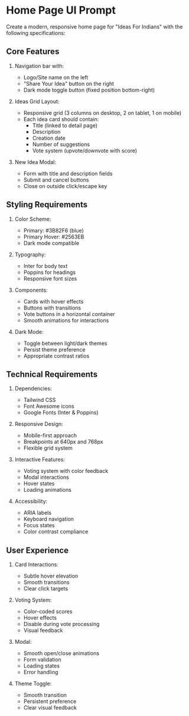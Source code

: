 # Home Page UI Prompt

Create a modern, responsive home page for "Ideas For Indians" with the following specifications:

## Core Features
1. Navigation bar with:
   - Logo/Site name on the left
   - "Share Your Idea" button on the right
   - Dark mode toggle button (fixed position bottom-right)

2. Ideas Grid Layout:
   - Responsive grid (3 columns on desktop, 2 on tablet, 1 on mobile)
   - Each idea card should contain:
     - Title (linked to detail page)
     - Description
     - Creation date
     - Number of suggestions
     - Vote system (upvote/downvote with score)

3. New Idea Modal:
   - Form with title and description fields
   - Submit and cancel buttons
   - Close on outside click/escape key

## Styling Requirements
1. Color Scheme:
   - Primary: #3B82F6 (blue)
   - Primary Hover: #2563EB
   - Dark mode compatible

2. Typography:
   - Inter for body text
   - Poppins for headings
   - Responsive font sizes

3. Components:
   - Cards with hover effects
   - Buttons with transitions
   - Vote buttons in a horizontal container
   - Smooth animations for interactions

4. Dark Mode:
   - Toggle between light/dark themes
   - Persist theme preference
   - Appropriate contrast ratios

## Technical Requirements
1. Dependencies:
   - Tailwind CSS
   - Font Awesome icons
   - Google Fonts (Inter & Poppins)

2. Responsive Design:
   - Mobile-first approach
   - Breakpoints at 640px and 768px
   - Flexible grid system

3. Interactive Features:
   - Voting system with color feedback
   - Modal interactions
   - Hover states
   - Loading animations

4. Accessibility:
   - ARIA labels
   - Keyboard navigation
   - Focus states
   - Color contrast compliance

## User Experience
1. Card Interactions:
   - Subtle hover elevation
   - Smooth transitions
   - Clear click targets

2. Voting System:
   - Color-coded scores
   - Hover effects
   - Disable during vote processing
   - Visual feedback

3. Modal:
   - Smooth open/close animations
   - Form validation
   - Loading states
   - Error handling

4. Theme Toggle:
   - Smooth transition
   - Persistent preference
   - Clear visual feedback 